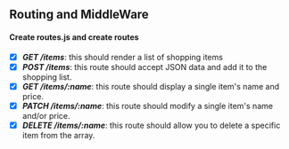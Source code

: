 ## Routing and MiddleWare


#### Create routes.js and create routes

- [X] ***GET /items***: this should render a list of shopping items
- [X] ***POST /items***: this route should accept JSON data and add it to the shopping list.
- [X] ***GET /items/:name***: this route should display a single item's name and price.
- [X] ***PATCH /items/:name***: this route should modify a single item's name and/or price.
- [X] ***DELETE /items/:name***: this route should allow you to delete a specific item from the array.
